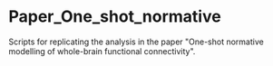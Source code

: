 # Paper_One_shot_normative
Scripts for replicating the analysis in the paper "One-shot normative modelling of whole-brain functional connectivity".
